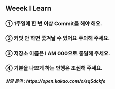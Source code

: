 ## Weeek I Learn  
<h3> ① 1주일에 한 번 이상 Commit을 해야 해요.</h3> 
<h3> ② 커밋 안 하면 쫓겨날 수 있어요 주의해 주세요.</h3>
<h3> ③ 저장소 이름은 I AM 000으로 통일해 주세요.</h3>
<h3> ④ 기분을 나쁘게 하는 언행은 조심해 주세요.</h3> 
<h5> 상담 문의 : https://open.kakao.com/o/sqSdckfe</h3>
<br>
<!-- 
## Q&A
<h3>Q. 공부는 자유주제인가요?</h3>
네, Week-I-Learndms 공부 시간, 주제, 학습량이 모두 자유입니다. <br>
하지만 2주에 한번 본인이 어떤 걸 공부했는지 리뷰할 수 있어야 합니다.

<h3>Q. 리뷰는 언제 하나요?</h3>
기본적으로 2주에 한 번씩 온라인으로 진행합니다.<br>
본인이 공부한 일정과 도움이 되었던 내용을 서로 공유하는 시간입니다.

<h3>Q. 혹시 리뷰에 참여하고 싶지 않으면 어쩌나요?</h3>
가급적이면 30분 이내로 끝낼 예정입니다. 참여해 주세요:)<br>
만약 말하고 싶은 내용이 없다면 무슨 내용을 공부했는지라도 간략하게 설명해 주세요.<br>
서로 동기부여받으면서 공부하는 문화를 가지고 있습니다.
-->
